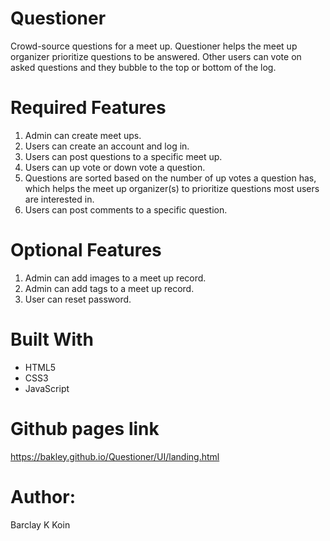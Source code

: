 # Questioner
Crowd-source questions for a meet up.
Questioner helps the meet up organizer prioritize questions to be answered. Other users can vote on asked questions and they bubble to the top or bottom of the log.

# Required Features
1. Admin can create meet ups.
2. Users can create an account and log in.
3. Users can post questions to a specific meet up.
4. Users can up vote or down vote a question.
5. Questions are sorted based on the number of up votes a question has, which helps the meet up organizer(s) to prioritize questions most users are interested in.
6. Users can post comments to a specific question.

# Optional Features
1. Admin can add images to a meet up record.
2. Admin can add tags to a meet up record.
3. User can reset password.

# Built With

- HTML5
- CSS3
- JavaScript

# Github pages link
https://bakley.github.io/Questioner/UI/landing.html

# Author:
Barclay K Koin
